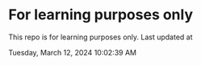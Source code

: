 # For learning purposes only
This repo is for learning purposes only.
Last updated at

Tuesday, March 12, 2024 10:02:39 AM

